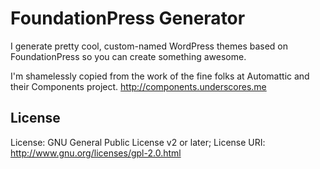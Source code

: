 # FoundationPress Generator

I generate pretty cool, custom-named WordPress themes based on FoundationPress so you can create something awesome.

I'm shamelessly copied from the work of the fine folks at Automattic and their Components project. http://components.underscores.me

## License
License: GNU General Public License v2 or later;
License URI: http://www.gnu.org/licenses/gpl-2.0.html